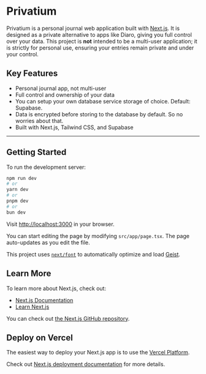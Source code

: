 
# Privatium

Privatium is a personal journal web application built with [Next.js](https://nextjs.org). It is designed as a private alternative to apps like Diaro, giving you full control over your data. This project is **not** intended to be a multi-user application; it is strictly for personal use, ensuring your entries remain private and under your control.

## Key Features

- Personal journal app, not multi-user
- Full control and ownership of your data
- You can setup your own database service storage of choice. Default: Supabase.
- Data is encrypted before storing to the database by default. So no worries about that.
- Built with Next.js, Tailwind CSS, and Supabase

---


## Getting Started

To run the development server:

```bash
npm run dev
# or
yarn dev
# or
pnpm dev
# or
bun dev
```

Visit [http://localhost:3000](http://localhost:3000) in your browser.

You can start editing the page by modifying `src/app/page.tsx`. The page auto-updates as you edit the file.

This project uses [`next/font`](https://nextjs.org/docs/app/building-your-application/optimizing/fonts) to automatically optimize and load [Geist](https://vercel.com/font).


## Learn More

To learn more about Next.js, check out:

- [Next.js Documentation](https://nextjs.org/docs)
- [Learn Next.js](https://nextjs.org/learn)

You can check out [the Next.js GitHub repository](https://github.com/vercel/next.js).


## Deploy on Vercel

The easiest way to deploy your Next.js app is to use the [Vercel Platform](https://vercel.com/new?utm_medium=default-template&filter=next.js&utm_source=create-next-app&utm_campaign=create-next-app-readme).

Check out [Next.js deployment documentation](https://nextjs.org/docs/app/building-your-application/deploying) for more details.
